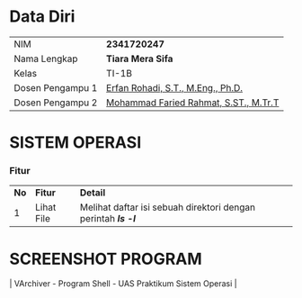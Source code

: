 # Data Diri

|  |  |
|--|--|
| NIM | **2341720247** |
| Nama Lengkap | **Tiara Mera Sifa** |
| Kelas | TI-1B |
| Dosen Pengampu 1| [Erfan Rohadi, S.T., M.Eng., Ph.D.](https://github.com/mrhmt80) |
| Dosen Pengampu 2| [Mohammad Faried Rahmat, S.ST., M.Tr.T](https://github.com/mrhmt80) |

# SISTEM OPERASI
### Fitur 
|  |  |  |
|--|--|--|
|**No**| **Fitur** | **Detail** |
| 1 | Lihat File | Melihat daftar isi sebuah direktori dengan perintah ***ls -l*** |

# SCREENSHOT PROGRAM


| VArchiver - Program Shell - UAS Praktikum Sistem Operasi |